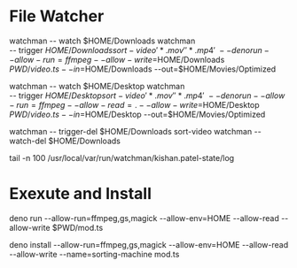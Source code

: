 
# File Watcher

watchman -- watch $HOME/Downloads
watchman \
  -- trigger $HOME/Downloads sort-video '*.mov' '*.mp4' \
  -- deno run --allow-run=ffmpeg --allow-write=$HOME/Downloads \
  $PWD/video.ts --in=$HOME/Downloads --out=$HOME/Movies/Optimized

watchman -- watch $HOME/Desktop
watchman \
  -- trigger $HOME/Desktop sort-video '*.mov' '*.mp4' \
  -- deno run --allow-run=ffmpeg --allow-read=. --allow-write=$HOME/Desktop \
  $PWD/video.ts --in=$HOME/Desktop --out=$HOME/Movies/Optimized


watchman -- trigger-del $HOME/Downloads sort-video
watchman -- watch-del $HOME/Downloads

tail -n 100 /usr/local/var/run/watchman/kishan.patel-state/log

# Exexute and Install

deno run --allow-run=ffmpeg,gs,magick --allow-env=HOME --allow-read --allow-write $PWD/mod.ts

deno install --allow-run=ffmpeg,gs,magick --allow-env=HOME --allow-read --allow-write --name=sorting-machine mod.ts
